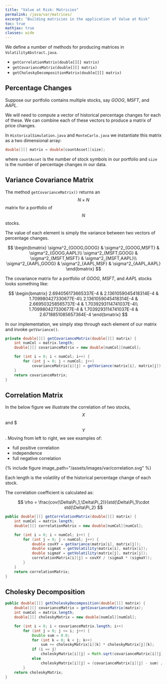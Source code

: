 ```yaml
---
title: "Value at Risk: Matricies"
permalink: /java/var/matrices/
excerpt: "Building matricies in the application of Value at Risk"
toc: true
mathjax: true
classes: wide
---
```



We define a number of methods for producing matrices in `VolatilityAbstract.java`.

* `getCorrelationMatrix(double[][] matrix)`
* `getCovarianceMatrix(double[][] matrix)`
* `getCholeskyDecompositionMatrix(double[][] matrix)`




## Percentage Changes

Suppose our portfolio contains multiple stocks, say _GOOG_, _MSFT_, and _AAPL_.

We will need to compute a vector of historical percentage changes for each of these.
We can combine each of these vectors to produce a matrix of price changes.

In `HistoricalSimulation.java` and `MonteCarlo.java` we instantiate this matrix as a two dimensional array: 

```java
double[][] matrix = double[countAsset][size];
```
where `countAsset` is the number of stock symbols in our portfolio and `size` is the number of percentage changes in our data.


## Variance Covariance Matrix

The method `getCovarianceMatrix()` returns an $$N \times N$$ matrix for a portfolio of $$N$$ stocks.

The value of each element is simply the variance between two vectors of percentage changes.

$$
\begin{bmatrix}
	\sigma^2_{GOOG,GOOG} & \sigma^2_{GOOG,MSFT} & \sigma^2_{GOOG,AAPL}\\
	\sigma^2_{MSFT,GOOG} & \sigma^2_{MSFT,MSFT} & \sigma^2_{MSFT,AAPL}\\
	\sigma^2_{AAPL,GOOG} & \sigma^2_{AAPL,MSF} & \sigma^2_{AAPL,AAPL}
\end{bmatrix}
$$

The covariance matrix for a portfolio of _GOOG_, _MSFT_, and _AAPL_ stocks looks something like:

$$
\begin{bmatrix}
	2.694056173665337E-4 & 2.1361059045418314E-4 & 1.709980427330677E-4\\
	2.1361059045418314E-4 & 2.669503258565737E-4 & 1.7039293114741037E-4\\
	1.709980427330677E-4 & 1.7039293114741037E-4 & 2.6718851085657364E-4
\end{bmatrix}
$$

In our implementation, we simply step through each element of our matrix and invoke `getVariance()`.

```java
private double[][] getCovarianceMatrix(double[][] matrix) {
    int numCol = matrix.length;
    double[][] covarianceMatrix = new double[numCol][numCol];

    for (int i = 0; i < numCol; i++) {
        for (int j = 0; j < numCol; j++)
            covarianceMatrix[i][j] = getVariance(matrix[i], matrix[j]);
    }
    return covarianceMatrix;
}
```

## Correlation Matrix

In the below figure we illustrate the correlation of two stocks, $$X$$ and $$$Y$$.
Moving from left to right, we see examples of:

* full positive correlation
* independence
* full negative correlation

{% include figure image_path="/assets/images/var/correlation.svg" %}

Each length is the volatility of the historical percentage change of each stock.

The correlation coefficient is calculated as:

$$
\rho = \frac{cov(\Delta\Pi_1,\Delta\Pi_2)}{std(\Delta\Pi_1)\cdot std(\Delta\Pi_2}
$$


```java
public double[][] getCorrelationMatrix(double[][] matrix) {
    int numCol = matrix.length;
    double[][] correlationMatrix = new double[numCol][numCol];

    for (int i = 0; i < numCol; i++) {
        for (int j = 0; j < numCol; j++) {
            double covXY = getVariance(matrix[i], matrix[j]);
            double sigmaX = getVolatility(matrix[i], matrix[i]);
            double sigmaY = getVolatility(matrix[j], matrix[j]);
            correlationMatrix[i][j] = covXY / (sigmaX * (sigmaY));
        }        
    }
    return correlationMatrix;
}
```

## Cholesky Decomposition

```java
public double[][] getCholeskyDecomposition(double[][] matrix) {
    double[][] covarianceMatrix = getCovarianceMatrix(matrix);
    int numCol = matrix.length;
    double[][] choleskyMatrix = new double[numCol][numCol];

    for (int i = 0; i < covarianceMatrix.length; i++)
        for (int j = 0; j <= i; j++) {
            Double sum = 0.0;
            for (int k = 0; k < j; k++)
                sum += choleskyMatrix[i][k] * choleskyMatrix[j][k];
            if (i == j)
                choleskyMatrix[i][j] = Math.sqrt(covarianceMatrix[i][j] - sum);
            else
                choleskyMatrix[i][j] = (covarianceMatrix[i][j] - sum) / choleskyMatrix[j][j];
        }
    return choleskyMatrix;
}
```
